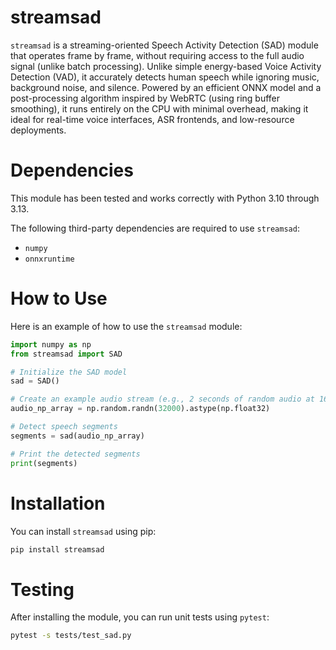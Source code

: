 # streamsad

`streamsad` is a streaming-oriented Speech Activity Detection (SAD) module that operates frame by frame, without requiring access to the full audio signal (unlike batch processing). Unlike simple energy-based Voice Activity Detection (VAD), it accurately detects human speech while ignoring music, background noise, and silence. Powered by an efficient ONNX model and a post-processing algorithm inspired by WebRTC (using ring buffer smoothing), it runs entirely on the CPU with minimal overhead, making it ideal for real-time voice interfaces, ASR frontends, and low-resource deployments.

# Dependencies

This module has been tested and works correctly with Python 3.10 through 3.13.

The following third-party dependencies are required to use `streamsad`:

- `numpy`
- `onnxruntime`

# How to Use

Here is an example of how to use the `streamsad` module:

```python
import numpy as np
from streamsad import SAD

# Initialize the SAD model
sad = SAD()

# Create an example audio stream (e.g., 2 seconds of random audio at 16kHz)
audio_np_array = np.random.randn(32000).astype(np.float32)

# Detect speech segments
segments = sad(audio_np_array)

# Print the detected segments
print(segments)
```

# Installation

You can install `streamsad` using pip:

```bash
pip install streamsad
```

# Testing

After installing the module, you can run unit tests using `pytest`:

```bash
pytest -s tests/test_sad.py
```
